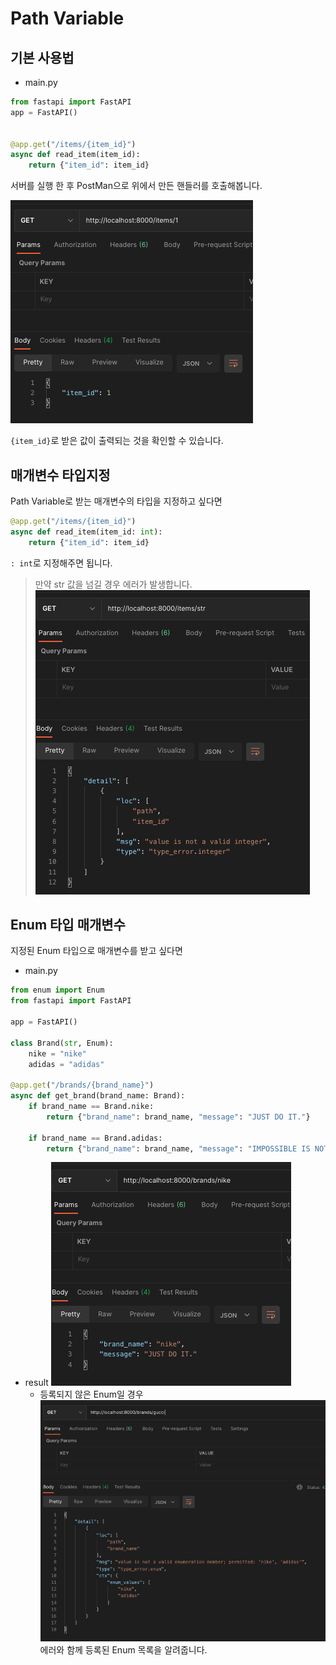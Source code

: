# Path Variable
## 기본 사용법
- main.py
```python
from fastapi import FastAPI
app = FastAPI()


@app.get("/items/{item_id}")
async def read_item(item_id):
    return {"item_id": item_id}
```

서버를 실행 한 후
PostMan으로 위에서 만든 핸들러를 호출해봅니다.

![](./images/path_variable1.png)

`{item_id}`로 받은 값이 출력되는 것을 확인할 수 있습니다.

## 매개변수 타입지정
Path Variable로 받는 매개변수의 타입을 지정하고 싶다면
```python
@app.get("/items/{item_id}")
async def read_item(item_id: int):
    return {"item_id": item_id}
```
`: int`로 지정해주면 됩니다.

> 만약 str 값을 넘길 경우 에러가 발생합니다. 
> ![](./images/path_variable2.png)

## Enum 타입 매개변수
지정된 Enum 타입으로 매개변수를 받고 싶다면

- main.py
```python
from enum import Enum
from fastapi import FastAPI

app = FastAPI()

class Brand(str, Enum):
    nike = "nike"
    adidas = "adidas"

@app.get("/brands/{brand_name}")
async def get_brand(brand_name: Brand):
    if brand_name == Brand.nike:
        return {"brand_name": brand_name, "message": "JUST DO IT."}

    if brand_name == Brand.adidas:
        return {"brand_name": brand_name, "message": "IMPOSSIBLE IS NOTHING."}
```
- result
    ![](./images/enum_nike.png)
  - 등록되지 않은 Enum일 경우
    ![](./images/enum_gucci.png)
    에러와 함께 등록된 Enum 목록을 알려줍니다.